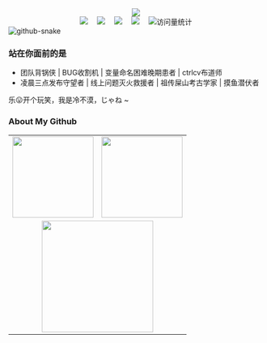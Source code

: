 
<!-- 个人简介-->
<div align="center"><a href="https://lengbumo.top/"> <img src="https://readme-typing-svg.herokuapp.com/?lines=凡是过往，皆为序章！;No+Bug+No+Shit!&center=true&size=27"> </a> </div>


<!-- 数据展示-主题&theme=radical-->

<!-- profile logo 个人资料徽标 -->
<div align="center">
    <a href="https://lengbumo.top"><img src="https://img.shields.io/badge/Blog-冷不漠の小站-yellow" /></a>&emsp;
    <a href="https://tucdn.lengbumo.top/l/25/07/03/68663a9d2cf9b.png"><img src="https://img.shields.io/badge/WeChat-微信-07c160" /></a>&emsp;
    <a href="https://space.bilibili.com/8302980/"><img src="https://img.shields.io/badge/Bilibili-B站-ff69b4" /></a>&emsp;
    <a href="https://blog.csdn.net/Lengbumo?spm=1010.2135.3001.10640/"><img src="https://img.shields.io/badge/CSDN-论坛-c32136" /></a>&emsp;
    <!-- visitor statistics logo 访问量统计徽标 -->
    <img src="https://komarev.com/ghpvc/?username=Lengbumo&label=Views&color=0e75b6&style=flat" alt="访问量统计" />
</div>

<!-- Snake Code Contribution Map 贪吃蛇代码贡献图 -->
<picture>
    <source media="(prefers-color-scheme: dark)" srcset="https://cdn.jsdelivr.net/gh/Lengbumo/Lengbumo/profile-snake-contrib/github-contribution-grid-snake-dark.svg" />
    <source media="(prefers-color-scheme: light)" srcset="https://cdn.jsdelivr.net/gh/Lengbumo/Lengbumo/profile-snake-contrib/github-contribution-grid-snake.svg" />
    <img alt="github-snake" src="https://cdn.jsdelivr.net/gh/Lengbumo/Lengbumo/profile-snake-contrib/github-contribution-grid-snake-dark.svg" />
</picture>

### 站在你面前的是
- 团队背锅侠 | BUG收割机 | 变量命名困难晚期患者 | ctrlcv布道师
- 凌晨三点发布守望者 | 线上问题灭火救援者 | 祖传屎山考古学家 | 摸鱼潜伏者

乐😛开个玩笑，我是冷不漠，じゃね ~


### About My Github
<div align="center">
  <table style="width:100%;">
    <tr>
      <!-- 第一个图片 -->
      <td align="center">
	    <img height='160' src="https://github-readme-stats.vercel.app/api?username=lengbumo&show_icons=true&theme=tokyonight" align="center" />
      </td>
      <!-- 第二个图片 -->
      <td align="center">
	    <img height='160' src="https://github-readme-stats.vercel.app/api/top-langs/?username=lengbumo&layout=compact&langs_count=8&theme=tokyonight" />
      </td>
    </tr>
    <!-- 第三个图片 -->
    <tr>
      <td colspan="2" align="center">
        <img height="220" src="https://github-readme-activity-graph.vercel.app/graph?username=lengbumo&theme=github-compact&hide_border=true&area=true" />
      </td>
    </tr>
  </table>
</div>
